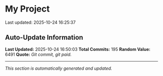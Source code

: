 # My Project


Last updated: 2025-10-24 16:25:37



































































































































































































## Auto-Update Information

**Last Updated:** 2025-10-24 16:50:03
**Total Commits:** 195
**Random Value:** 6491
**Quote:** _Git commit, git paid._

---
_This section is automatically generated and updated._